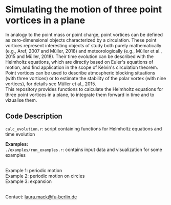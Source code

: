 # Simulating the motion of three point vortices in a plane

In analogy to the point mass or point charge, point vortices can be defined as zero-dimensional objects characterized by a circulation. These point vortices represent interesting objects of study both purely mathematically (e.g., Aref, 2007 and Müller, 2018) and meteorologically (e.g., Müller et al., 2015 and Müller, 2018). Their time evolution can be described with the Helmholtz equations, which are directly based on Euler's equations of motion, and find application in the scope of Kelvin's circulation theorem. Point vortices can be used to describe atmospheric blocking situations (with three vortices) or to estimate the stability of the polar vortex (with nine vortices), for details see Müller et al., 2015. <br>
This repository provides functions to calculate the Helmholtz equations for three point vortices in a plane, to integrate them forward in time and to vizualise them. 

## Code Description
`calc_evolution.r`: script containing functions for Helmholtz equations and time evolution <br>

**Examples:**<br>
`./examples/run_examples.r`: contains input data and visualization for some examples <br><br>

Example 1: periodic motion<br>
Example 2: periodic motion on circles<br>
Example 3: expansion<br><br>


Contact: laura.mack@fu-berlin.de

